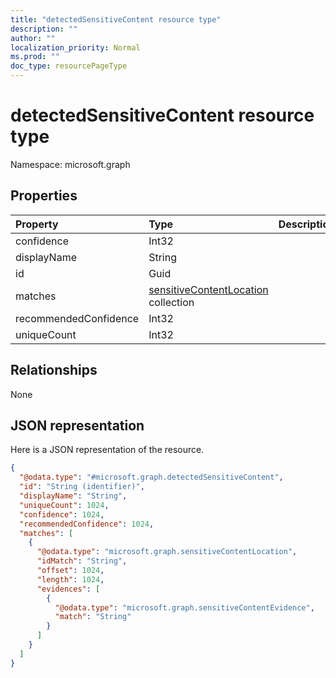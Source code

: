 ```yaml
---
title: "detectedSensitiveContent resource type"
description: ""
author: ""
localization_priority: Normal
ms.prod: ""
doc_type: resourcePageType
---
```


# detectedSensitiveContent resource type


Namespace: microsoft.graph



## Properties
|Property|Type|Description|
|:---|:---|:---|
|confidence|Int32||
|displayName|String||
|id|Guid||
|matches|[sensitiveContentLocation](../resources/sensitivecontentlocation.md) collection||
|recommendedConfidence|Int32||
|uniqueCount|Int32||

## Relationships
None

## JSON representation
Here is a JSON representation of the resource.
<!-- {
  "blockType": "resource",
  "@odata.type": "microsoft.graph.detectedSensitiveContent"
}
-->
``` json
{
  "@odata.type": "#microsoft.graph.detectedSensitiveContent",
  "id": "String (identifier)",
  "displayName": "String",
  "uniqueCount": 1024,
  "confidence": 1024,
  "recommendedConfidence": 1024,
  "matches": [
    {
      "@odata.type": "microsoft.graph.sensitiveContentLocation",
      "idMatch": "String",
      "offset": 1024,
      "length": 1024,
      "evidences": [
        {
          "@odata.type": "microsoft.graph.sensitiveContentEvidence",
          "match": "String"
        }
      ]
    }
  ]
}
```

